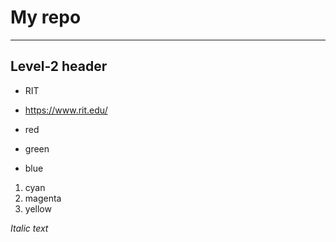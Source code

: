 # My repo

---

## Level-2 header

- RIT
- https://www.rit.edu/

- red
- green
- blue

1. cyan
2. magenta
3. yellow

*Italic text*
